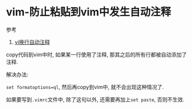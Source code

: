 # vim-防止粘贴到vim中发生自动注释

参考

1. [vi换行自动注释](http://bbs.csdn.net/topics/320134361)

copy代码到vim中时, 如果某一行使用了注释, 那其之后的所有行都被自动添加了注释.

解决办法:

`set formatoptions=ql`, 然后再copy到vim中, 就不会出现这种情况了.

如果要写到`.vimrc`文件中, 除了这句以外, 还需要再加上`set paste`, 否则不生效.
